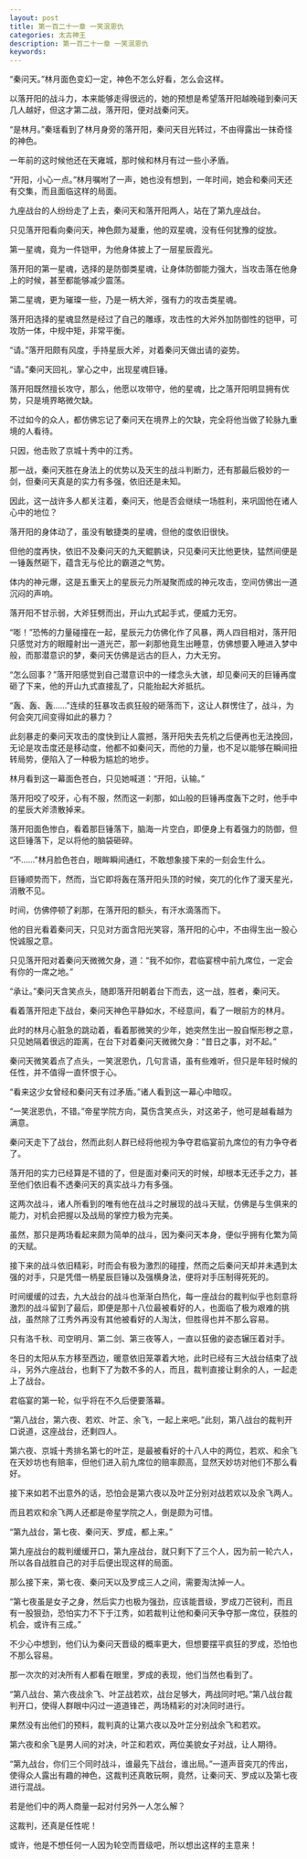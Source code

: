 ```yaml
---
layout: post
title: 第一百二十一章 一笑泯恩仇
categories: 太古神王
description: 第一百二十一章 一笑泯恩仇
keywords:
---
```


“秦问天。”林月面色变幻一定，神色不怎么好看，怎么会这样。

以落开阳的战斗力，本来能够走得很远的，她的预想是希望落开阳越晚碰到秦问天几人越好，但这才第二战，落开阳，便对战秦问天。

“是林月。”秦瑶看到了林月身旁的落开阳，秦问天目光转过，不由得露出一抹奇怪的神色。

一年前的这时候他还在天雍城，那时候和林月有过一些小矛盾。

“开阳，小心一点。”林月嘱咐了一声，她也没有想到，一年时间，她会和秦问天还有交集，而且面临这样的局面。

九座战台的人纷纷走了上去，秦问天和落开阳两人，站在了第九座战台。

只见落开阳看向秦问天，神色颇为凝重，他的双星魂，没有任何犹豫的绽放。

第一星魂，竟为一件铠甲，为他身体披上了一层星辰霞光。

落开阳的第一星魂，选择的是防御类星魂，让身体防御能力强大，当攻击落在他身上的时候，甚至都能够减少震荡。

第二星魂，更为璀璨一些，乃是一柄大斧，强有力的攻击类星魂。

落开阳选择的星魂显然是经过了自己的雕琢，攻击性的大斧外加防御性的铠甲，可攻防一体，中规中矩，非常平衡。

“请。”落开阳颇有风度，手持星辰大斧，对着秦问天做出请的姿势。

“请。”秦问天回礼，掌心之中，出现星魂巨锤。

落开阳既然擅长攻守，那么，他愿以攻带守，他的星魂，比之落开阳明显拥有优势，只是境界略微欠缺。

不过如今的众人，都仿佛忘记了秦问天在境界上的欠缺，完全将他当做了轮脉九重境的人看待。

只因，他击败了京城十秀中的江秀。

那一战，秦问天胜在身法上的优势以及天生的战斗判断力，还有那最后极妙的一剑，但秦问天真是的实力有多强，依旧还是未知。

因此，这一战许多人都关注着，秦问天，他是否会继续一场胜利，来巩固他在诸人心中的地位？

落开阳的身体动了，虽没有敏捷类的星魂，但他的度依旧很快。

但他的度再快，依旧不及秦问天的九天鲲鹏诀，只见秦问天比他更快，猛然间便是一锤轰然砸下，蕴含无与伦比的霸道之气势。

体内的神元爆，这是五重天上的星辰元力所凝聚而成的神元攻击，空间仿佛出一道沉闷的声响。

落开阳不甘示弱，大斧狂劈而出，开山九式起手式，便威力无穷。

“嘭！”恐怖的力量碰撞在一起，星辰元力仿佛化作了风暴，两人四目相对，落开阳只感觉对方的眼瞳射出一道光芒，那一刹那他竟生出睡意，仿佛想要入睡进入梦中般，而那潜意识的梦，秦问天仿佛是远古的巨人，力大无穷。

“怎么回事？”落开阳感觉到自己潜意识中的一缕念头大骇，却见秦问天的巨锤再度砸了下来，他的开山九式直接乱了，只能抬起大斧抵抗。

“轰、轰、轰……”连续的狂暴攻击疯狂般的砸落而下，这让人群愣住了，战斗，为何会突兀间变得如此的暴力？

此刻暴走的秦问天攻击的度快到让人震撼，落开阳失去先机之后便再也无法挽回，无论是攻击度还是移动度，他都不如秦问天，而他的力量，也不足以能够在瞬间扭转局势，便陷入了一种极为尴尬的地步。

林月看到这一幕面色苍白，只见她喊道：“开阳，认输。”

落开阳咬了咬牙，心有不服，然而这一刹那，如山般的巨锤再度轰下之时，他手中的星辰大斧溃散掉来。

落开阳面色惨白，看着那巨锤落下，脑海一片空白，即便身上有着强力的防御，但这巨锤落下，足以将他的脑袋砸碎。

“不……”林月脸色苍白，眼眸瞬间通红，不敢想象接下来的一刻会生什么。

巨锤顺势而下，然而，当它即将轰在落开阳头顶的时候，突兀的化作了漫天星光，消散不见。

时间，仿佛停顿了刹那，在落开阳的额头，有汗水滴落而下。

他的目光看着秦问天，只见对方面含阳光笑容，落开阳的心中，不由得生出一股心悦诚服之意。

只见落开阳对着秦问天微微欠身，道：“我不如你，君临宴榜中前九席位，一定会有你的一席之地。”

“承让。”秦问天含笑点头，随即落开阳朝着台下而去，这一战，胜者，秦问天。

看着落开阳走下战台，秦问天神色平静如水，不经意间，看了一眼前方的林月。

此时的林月心脏急的跳动着，看着那微笑的少年，她突然生出一股自惭形秽之意，只见她隔着很远的距离，在台下对着秦问天微微欠身：“昔日之事，对不起。”

秦问天微笑着点了点头，一笑泯恩仇，几句言语，虽有些难听，但只是年轻时候的任性，并不值得一直怀恨于心。

“看来这少女曾经和秦问天有过矛盾。”诸人看到这一幕心中暗叹。

“一笑泯恩仇，不错。”帝星学院方向，莫伤含笑点头，对这弟子，他可是越看越为满意。

秦问天走下了战台，然而此刻人群已经将他视为争夺君临宴前九席位的有力争夺者了。

落开阳的实力已经算是不错的了，但是面对秦问天的时候，却根本无还手之力，甚至他们依旧看不透秦问天的真实战斗力有多强。

这两次战斗，诸人所看到的唯有他在战斗之时展现的战斗天赋，仿佛是与生俱来的能力，对机会把握以及战局的掌控力极为完美。

虽然，那只是两场看起来颇为简单的战斗，因为秦问天本身，便似乎拥有化繁为简的天赋。

接下来的战斗依旧精彩，时而会有极为激烈的碰撞，然而之后秦问天却并未遇到太强的对手，只是凭借一柄星辰巨锤以及强横身法，便将对手压制得死死的。

时间缓缓的过去，九大战台的战斗也渐渐白热化，每一座战台的裁判似乎也刻意将激烈的战斗留到了最后，即便是那十八位最被看好的人，也面临了极为艰难的挑战，虽然除了江秀外再没有其他被看好的人淘汰，但胜得也并不那么容易。

只有洛千秋、司空明月、第二剑、第三夜等人，一直以狂傲的姿态辗压着对手。

冬日的太阳从东方移至西边，暖意依旧笼罩着大地，此时已经有三大战台结束了战斗，另外六座战台，也剩下了为数不多的人，而且，裁判直接让剩余的人，一起走上了战台。

君临宴的第一轮，似乎将在不久后便要落幕。

“第八战台，第六夜、若欢、叶芷、余飞，一起上来吧。”此刻，第八战台的裁判开口说道，这座战台，还剩四人。

第六夜、京城十秀排名第七的叶芷，是最被看好的十八人中的两位，若欢、和余飞在天妙坊也有赔率，但他们进入前九席位的赔率颇高，显然天妙坊对他们不那么看好。

接下来如若不出意外的话，恐怕会是第六夜以及叶芷分别对战若欢以及余飞两人。

而且若欢和余飞两人还都是帝星学院之人，倒是颇为可惜。

“第九战台，第七夜、秦问天、罗成，都上来。”

第九座战台的裁判缓缓开口，第九座战台，就只剩下了三个人，因为前一轮六人，所以各自战胜自己的对手后便出现这样的局面。

那么接下来，第七夜、秦问天以及罗成三人之间，需要淘汰掉一人。

“第七夜虽是女子之身，然后实力也极为强劲，应该能晋级，罗成刀芒锐利，而且有一股狠劲，恐怕实力不下于江秀，如若裁判让他和秦问天争夺那一席位，获胜的机会，或许有三成。”

不少心中想到，他们认为秦问天晋级的概率更大，但想要摆平疯狂的罗成，恐怕也不那么容易。

那一次次的对决所有人都看在眼里，罗成的表现，他们当然也看到了。

“第八战台、第六夜战余飞、叶芷战若欢，战台足够大，两战同时吧。”第八战台裁判开口，使得人群眼中闪过一道道锋芒，两场精彩的对决同时进行。

果然没有出他们的预料，裁判真的让第六夜以及叶芷分别战余飞和若欢。

第六夜和余飞是男人间的对决，叶芷和若欢，两位美貌女子对战，让人期待。

“第九战台，你们三个同时战斗，谁最先下战台，谁出局。”一道声音突兀的传出，使得众人露出有趣的神色，这裁判还真敢玩啊，竟然，让秦问天、罗成以及第七夜进行混战。

若是他们中的两人商量一起对付另外一人怎么解？

这裁判，还真是任性呢！

或许，他是不想任何一人因为轮空而晋级吧，所以想出这样的主意来！
